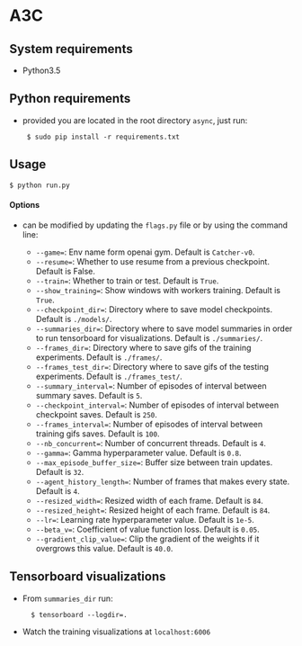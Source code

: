 # A3C

## System requirements

 - Python3.5

## Python requirements

 - provided you are located in the root directory ```async```, just run:

        $ sudo pip install -r requirements.txt

## Usage

    $ python run.py

#### Options

- can be modified by updating the ```flags.py``` file or by using the command line:

    * ```--game=```:  Env name form openai gym. Default is ```Catcher-v0```.
    * ```--resume=```:  Whether to use resume from a previous checkpoint. Default is False.
    * ```--train=```:  Whether to train or test. Default is ```True```.
    * ```--show_training=```:  Show windows with workers training. Default is ```True```.
    * ```--checkpoint_dir=```:  Directory where to save model checkpoints. Default is ```./models/```.
    * ```--summaries_dir=```:  Directory where to save model summaries in order to run tensorboard for visualizations. Default is ```./summaries/```.
    * ```--frames_dir=```:  Directory where to save gifs of the training experiments. Default is ```./frames/```.
    * ```--frames_test_dir=```:  Directory where to save gifs of the testing experiments. Default is ```./frames_test/```.
    * ```--summary_interval=```:  Number of episodes of interval between summary saves. Default is ```5```.
    * ```--checkpoint_interval=```:  Number of episodes of interval between checkpoint saves. Default is ```250```.
    * ```--frames_interval=```:  Number of episodes of interval between training gifs saves. Default is ```100```.
    * ```--nb_concurrent=```:  Number of concurrent threads. Default is ```4```.
    * ```--gamma=```:  Gamma hyperparameter value. Default is ```0.8```.
    * ```--max_episode_buffer_size=```:  Buffer size between train updates. Default is ```32```.
    * ```--agent_history_length=```:  Number of frames that makes every state. Default is ```4```.
    * ```--resized_width=```:  Resized width of each frame. Default is ```84```.
    * ```--resized_height=```:  Resized height of each frame. Default is ```84```.
    * ```--lr=```:  Learning rate hyperparameter value. Default is ```1e-5```.
    * ```--beta_v=```:  Coefficient of value function loss. Default is ```0.05```.
    * ```--gradient_clip_value=```:  Clip the gradient of the weights if it overgrows this value. Default is ```40.0```.

## Tensorboard visualizations

* From ```summaries_dir``` run:
    
        $ tensorboard --logdir=.
    
* Watch the training visualizations at ```localhost:6006```

